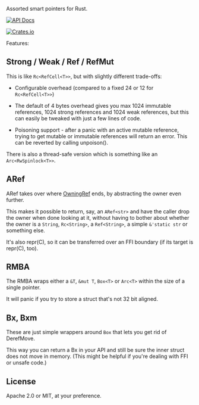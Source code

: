 Assorted smart pointers for Rust. 

[![API Docs](https://docs.rs/reffers/badge.svg)](https://docs.rs/reffers)

[![Crates.io](https://img.shields.io/crates/v/reffers.svg)](https://crates.io/crates/reffers)

Features:

Strong / Weak / Ref / RefMut
----------------------------

This is like `Rc<RefCell<T>>`, but with slightly different trade-offs:

* Configurable overhead (compared to a fixed 24 or 12 for `Rc<RefCell<T>>`)

* The default of 4 bytes overhead gives you max 1024 immutable references, 1024 strong references
  and 1024 weak references, but this can easily be tweaked with just a few lines of code.

* Poisoning support - after a panic with an active mutable reference,
  trying to get mutable or immutable references will return an error.
  This can be reverted by calling unpoison().

There is also a thread-safe version which is something like an `Arc<RwSpinlock<T>>`.


ARef
----

ARef takes over where [OwningRef](https://crates.io/crates/owning_ref) ends, by abstracting the owner even further.

This makes it possible to return, say, an `ARef<str>` and have the caller drop the owner
when done looking at it, without having to bother about whether the owner is a `String`, `Rc<String>`, a
`Ref<String>`, a simple `&'static str` or something else.

It's also repr(C), so it can be transferred over an FFI boundary (if its target is repr(C), too).
 
RMBA
----

The RMBA wraps either a `&T`, `&mut T`, `Box<T>` or `Arc<T>` within the size of a single pointer. 

It will panic if you try to store a struct that's not 32 bit aligned.

Bx, Bxm
-------

These are just simple wrappers around `Box` that lets you get rid of DerefMove.

This way you can return a Bx<T> in your API and still be sure the inner struct
does not move in memory. (This might be helpful if you're dealing with FFI or unsafe code.)


License
-------

Apache 2.0 or MIT, at your preference.
